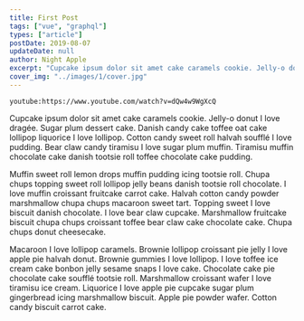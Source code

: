 ```yaml
---
title: First Post
tags: ["vue", "graphql"]
types: ["article"]
postDate: 2019-08-07
updateDate: null
author: Night Apple
excerpt: "Cupcake ipsum dolor sit amet cake caramels cookie. Jelly-o donut I love dragée. Sugar plum dessert cake."
cover_img: "../images/1/cover.jpg"
---
```


`youtube:https://www.youtube.com/watch?v=dQw4w9WgXcQ`

Cupcake ipsum dolor sit amet cake caramels cookie. Jelly-o donut I love dragée. Sugar plum dessert cake. Danish candy cake toffee oat cake lollipop liquorice I love lollipop. Cotton candy sweet roll halvah soufflé I love pudding. Bear claw candy tiramisu I love sugar plum muffin. Tiramisu muffin chocolate cake danish tootsie roll toffee chocolate cake pudding.

Muffin sweet roll lemon drops muffin pudding icing tootsie roll. Chupa chups topping sweet roll lollipop jelly beans danish tootsie roll chocolate. I love muffin croissant fruitcake carrot cake. Halvah cotton candy powder marshmallow chupa chups macaroon sweet tart. Topping sweet I love biscuit danish chocolate. I love bear claw cupcake. Marshmallow fruitcake biscuit chupa chups croissant toffee bear claw cake chocolate cake. Chupa chups donut cheesecake.

Macaroon I love lollipop caramels. Brownie lollipop croissant pie jelly I love apple pie halvah donut. Brownie gummies I love lollipop. I love toffee ice cream cake bonbon jelly sesame snaps I love cake. Chocolate cake pie chocolate cake soufflé tootsie roll. Marshmallow croissant wafer I love tiramisu ice cream. Liquorice I love apple pie cupcake sugar plum gingerbread icing marshmallow biscuit. Apple pie powder wafer. Cotton candy biscuit carrot cake.
